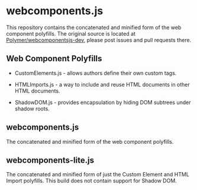 webcomponents.js
================

This repository contains the concatenated and minified form of the web component polyfills. The original source is located at [Polymer/webcomponentsjs-dev](https://github.com/Polymer/webcomponentsjs-dev), please post issues and pull requests there.

## Web Component Polyfills

* CustomElements.js - allows authors define their own custom tags.

* HTMLImports.js - a way to include and reuse HTML documents in other HTML documents.

* ShadowDOM.js - provides encapsulation by hiding DOM subtrees under shadow roots. 

## webcomponents.js

The concatenated and minified form of the web component polyfills.

## webcomponents-lite.js

The concatenated and minified form of just the Custom Element and HTML Import polyfills. This build does not contain support for Shadow DOM.


